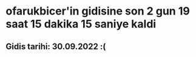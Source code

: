# ofarukbicer'in gidisine son 2 gun 19 saat 15 dakika 15 saniye kaldi

## Gidis tarihi: 30.09.2022 :(